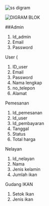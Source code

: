 


![ss digram](https://user-images.githubusercontent.com/80630206/159937545-33c4aec6-78c2-4c3d-bab7-61d8667d2fcc.jpeg)

![DIGRAM BLOK](https://user-images.githubusercontent.com/80630206/162011383-ac8f8e49-e466-4d67-b0b2-c724faf5755b.jpeg)



##Admin
1. Id_admin
2. Email
3. Password



User ( 
1. ID_user
2. Email
3. Password
4. Nama lengkap
5. no_telepon
6. Alamat


Pemesanan
1. Id_pemesanan
2. Id_user
3. Id_pembayaran
4. Tanggal
5. Status
6. Total harga

Nelayan
1. Id_nelayan
2. Nama
3. Jenis kelamin
4. Jumlah ikan

Gudang IKAN
1. Setok Ikan
2. Jenis ikan
